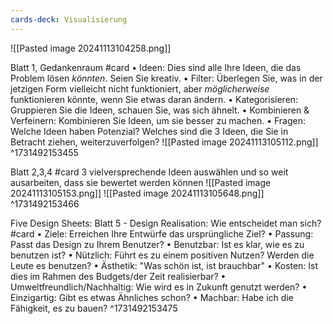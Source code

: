 ```yaml
---
cards-deck: Visualisierung
---
```


![[Pasted image 20241113104258.png]]

Blatt 1, Gedankenraum #card 
• Ideen: Dies sind alle Ihre Ideen, die das Problem lösen *könnten*. Seien Sie kreativ.
• Filter: Überlegen Sie, was in der jetzigen Form vielleicht nicht funktioniert, aber *möglicherweise* funktionieren könnte, wenn Sie etwas daran ändern. 
• Kategorisieren: Gruppieren Sie die Ideen, schauen Sie, was sich ähnelt. 
• Kombinieren & Verfeinern: Kombinieren Sie Ideen, um sie besser zu machen. 
• Fragen: Welche Ideen haben Potenzial? Welches sind die 3 Ideen, die Sie in Betracht ziehen, weiterzuverfolgen?
![[Pasted image 20241113105112.png]]
^1731492153455

Blatt 2,3,4 #card 
3 vielversprechende Ideen auswählen und so weit ausarbeiten, dass sie bewertet werden können
![[Pasted image 20241113105153.png]]
![[Pasted image 20241113105648.png]]
^1731492153466

Five Design Sheets: Blatt 5 - Design Realisation: Wie entscheidet man sich? #card 
• Ziele: Erreichen Ihre Entwürfe das ursprüngliche Ziel?
• Passung: Passt das Design zu Ihrem Benutzer?
• Benutzbar: Ist es klar, wie es zu benutzen ist?
• Nützlich: Führt es zu einem positiven Nutzen? Werden die Leute es benutzen?
• Ästhetik: "Was schön ist, ist brauchbar" 
• Kosten: Ist dies im Rahmen des Budgets/der Zeit realisierbar?
• Umweltfreundlich/Nachhaltig: Wie wird es in Zukunft genutzt werden?
• Einzigartig: Gibt es etwas Ähnliches schon?
• Machbar: Habe ich die Fähigkeit, es zu bauen?
^1731492153475

